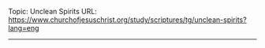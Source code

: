 Topic: Unclean Spirits
URL: https://www.churchofjesuschrist.org/study/scriptures/tg/unclean-spirits?lang=eng

---


